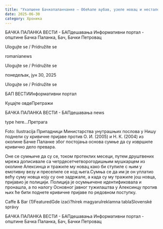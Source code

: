 ```yaml
---
title: "Ухапшене Бачкопаланчанке – Обећале љубав, узеле новац и нестале"
date: 2025-06-30
category: Хроника
---
```


БАЧКА ПАЛАНКА ВЕСТИ - БАПдешавања Информативни портал - општине Бачка Паланка, Бач, Бачки Петровац

Ulogujte se / Pridružite se

romanianews

Ulogujte se / Pridružite se

понедељак, јун 30, 2025

Ulogujte se / Pridružite se

БАП ВЕСТИИнформативни портал

Куцајте овдеПретражи

БАЧКА ПАЛАНКА ВЕСТИ - БАПдешавања news

type here...Претрага

Foto: Ilustracija
            Припадници Министарства унутрашњих послова у Нишу поднели су кривичне пријаве против О. И. (2005) и Н. К. (2004) из околине Бачке Паланке због постојања основа сумње да су извршиле кривично дело превара.

Оне се сумњиче да су се, током протеклих месеци, путем друштвених мрежа дописивале са четрдесетчетворогодишњим мушкарцем из околине Алексинца и тражиле му новац како би ступиле с њим у емотивну везу и преселиле се код њега.Сумња се да им је он уплатио већу суму новца коју су оне задржале, а када су му тражиле још новца, пријавио је полицији.
Полиција је осумњичене идентификовала и пронашла, а по налогу Основног јавног тужилаштва у Алексинцу против њих ће бити поднете кривичне пријаве по редовном поступку.

Caffe & Bar (1)FeaturedGde izaći?hírek magyarulreklamna tablaSlovenské správy

БАЧКА ПАЛАНКА ВЕСТИ - БАПдешавања Информативни портал - општине Бачка Паланка, Бач, Бачки Петровац
